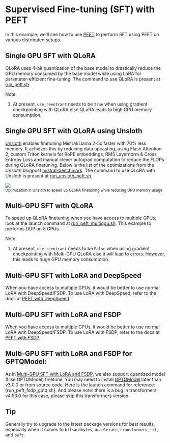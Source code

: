 # Supervised Fine-tuning (SFT) with PEFT
In this example, we'll see how to use [PEFT](https://github.com/huggingface/peft) to perform SFT using PEFT on various distributed setups.

## Single GPU SFT with QLoRA
QLoRA uses 4-bit quantization of the base model to drastically reduce the GPU memory consumed by the base model while using LoRA for parameter-efficient fine-tuning. The command to use QLoRA is present at [run_peft.sh](https://github.com/huggingface/peft/blob/main/examples/sft/run_peft.sh).

Note: 
1. At present, `use_reentrant` needs to be `True` when using gradient checkpointing with QLoRA else QLoRA leads to high GPU memory consumption.


## Single GPU SFT with QLoRA using Unsloth
[Unsloth](https://github.com/unslothai/unsloth) enables finetuning Mistral/Llama 2-5x faster with 70% less memory. It achieves this by reducing data upcasting, using Flash Attention 2, custom Triton kernels for RoPE embeddings, RMS Layernorm & Cross Entropy Loss and manual clever autograd computation to reduce the FLOPs during QLoRA finetuning. Below is the list of the optimizations from the Unsloth blogpost [mistral-benchmark](https://unsloth.ai/blog/mistral-benchmark). The command to use QLoRA with Unsloth is present at [run_unsloth_peft.sh](https://github.com/huggingface/peft/blob/main/examples/sft/run_unsloth_peft.sh).

<div class="flex justify-center">
    <img src="https://huggingface.co/datasets/huggingface/documentation-images/resolve/main/peft/Unsloth.png"/>
</div>
<small>Optimization in Unsloth to speed up QLoRA finetuning while reducing GPU memory usage</small>

## Multi-GPU SFT with QLoRA
To speed up QLoRA finetuning when you have access to multiple GPUs, look at the launch command at [run_peft_multigpu.sh](https://github.com/huggingface/peft/blob/main/examples/sft/run_peft_multigpu.sh). This example to performs DDP on 8 GPUs.

Note: 
1. At present, `use_reentrant` needs to be `False` when using gradient checkpointing with Multi-GPU QLoRA else it will lead to errors. However, this leads to huge GPU memory consumption. 

## Multi-GPU SFT with LoRA and DeepSpeed
When you have access to multiple GPUs, it would be better to use normal LoRA with DeepSpeed/FSDP. To use LoRA with DeepSpeed, refer to the docs at [PEFT with DeepSpeed](https://huggingface.co/docs/peft/accelerate/deepspeed).


## Multi-GPU SFT with LoRA and FSDP
When you have access to multiple GPUs, it would be better to use normal LoRA with DeepSpeed/FSDP. To use LoRA with FSDP, refer to the docs at [PEFT with FSDP](https://huggingface.co/docs/peft/accelerate/fsdp).


## Multi-GPU SFT with LoRA and FSDP for GPTQModel:
As in [Multi-GPU SFT with LoRA and FSDP](https://github.com/huggingface/peft/blob/main/examples/sft/README.md#multi-gpu-sft-with-lora-and-fsdp), we also support quantized model (Like GPTQModel) finetune. You may need to install [GPTQModel](https://github.com/ModelCloud/GPTQModel) later than v3.0.0 or from source code. Here is the launch command for reference: [run_peft_fsdp_gptq.sh]. And please note: there is a bug in transformers v4.53.0 for this case, please skip this transformers version.

## Tip

Generally try to upgrade to the latest package versions for best results, especially when it comes to `bitsandbytes`, `accelerate`, `transformers`, `trl`, and `peft`.
